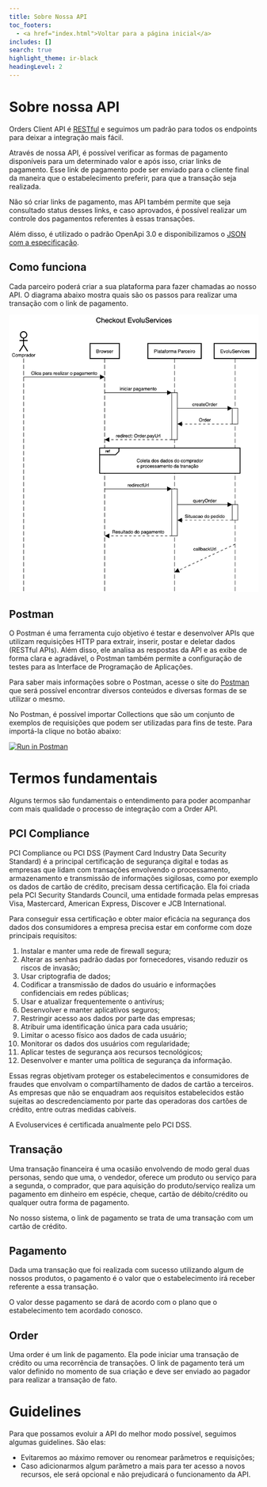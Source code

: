 ```yaml
---
title: Sobre Nossa API
toc_footers:
  - <a href="index.html">Voltar para a página inicial</a>
includes: []
search: true
highlight_theme: ir-black
headingLevel: 2
---
```


# Sobre nossa API

Orders Client API é [RESTful](https://en.wikipedia.org/wiki/Representational_state_transfer) e seguimos um padrão para todos os endpoints para deixar a integração mais fácil.

Através de nossa API, é possível verificar as formas de pagamento disponíveis para um determinado valor e após isso, criar links de pagamento. Esse link de pagamento pode ser enviado para o cliente final da maneira que o estabelecimento preferir, para que a transação seja realizada.

Não só criar links de pagamento, mas API também permite que seja consultado status desses links, e caso aprovados, é possível realizar um controle dos pagamentos referentes à essas transações.

Além disso, é utilizado o padrão OpenApi 3.0 e disponibilizamos o [JSON com a especificação](https://www.evoluservices.com/resources/docs/orders-api-docs.json).


## Como funciona

Cada parceiro poderá criar a sua plataforma para fazer chamadas ao nosso API. O diagrama abaixo mostra quais são os passos para realizar uma transação com o link de pagamento.

![Diagrama sequencial](source/images/diagram.png)

## Postman

O Postman é uma ferramenta cujo objetivo é testar e desenvolver APIs que utilizam requisições HTTP para extrair, inserir, postar e deletar dados (RESTful APIs). Além disso, ele analisa as respostas da API e as exibe de forma clara e agradável, o Postman também permite a configuração de testes para as Interface de Programação de Aplicações.

Para saber mais informações sobre o Postman, acesse o site do [Postman](https://www.postman.com/) que será possível encontrar diversos conteúdos e diversas formas de se utilizar o mesmo.

No Postman, é possível importar Collections que são um conjunto de exemplos de requisições que podem ser utilizadas para fins de teste. Para importá-la clique no botão abaixo:

[![Run in Postman](https://run.pstmn.io/button.svg)](https://app.getpostman.com/run-collection/5da5c26a20c0e076c7c2)

# Termos fundamentais

Alguns termos são fundamentais o entendimento para poder acompanhar com mais qualidade o processo de integração com a Order API.

## PCI Compliance

PCI Compliance ou PCI DSS (Payment Card Industry Data Security Standard) é a principal certificação de segurança digital e todas as empresas que lidam com transações envolvendo o processamento, armazenamento e transmissão de informações sigilosas, como por exemplo os dados de cartão de crédito, precisam dessa certificação.  Ela foi criada pela PCI Security Standards Council, uma entidade formada pelas empresas Visa, Mastercard, American Express, Discover e JCB International.

Para conseguir essa certificação e obter maior eficácia na segurança dos dados dos consumidores a empresa precisa estar em conforme com doze principais requisitos:
1. Instalar e manter uma rede de firewall segura;
2. Alterar as senhas padrão dadas por fornecedores, visando reduzir os riscos de invasão;
3. Usar criptografia de dados;
4. Codificar a transmissão de dados do usuário e informações confidenciais em redes públicas;
5. Usar e atualizar frequentemente o antivírus;
6. Desenvolver e manter aplicativos seguros;
7. Restringir acesso aos dados por parte das empresas;
8. Atribuir uma identificação única para cada usuário;
9. Limitar o acesso físico aos dados de cada usuário;
10. Monitorar os dados dos usuários com regularidade;
11. Aplicar testes de segurança aos recursos tecnológicos;
12. Desenvolver e manter uma política de segurança da informação.

Essas regras objetivam proteger os estabelecimentos e consumidores de fraudes que envolvam o compartilhamento de dados de cartão a terceiros. As empresas que não se enquadram aos requisitos estabelecidos estão sujeitas ao descredenciamento por parte das operadoras dos cartões de crédito, entre outras medidas cabíveis.

A Evoluservices é certificada anualmente pelo PCI DSS.

## Transação

Uma transação financeira é uma ocasião envolvendo de modo geral duas personas, sendo que uma, o vendedor, oferece um produto ou serviço para a segunda, o comprador, que para aquisição do produto/serviço realiza um pagamento em dinheiro em espécie, cheque, cartão de débito/crédito ou qualquer outra forma de pagamento.

No nosso sistema, o link de pagamento se trata de uma transação com um cartão de crédito. 

## Pagamento

Dada uma transação que foi realizada com sucesso utilizando algum de nossos produtos, o pagamento é o valor que o estabelecimento irá receber referente a essa transação.

O valor desse pagamento se dará de acordo com o plano que o estabelecimento tem acordado conosco.

## Order

Uma order é um link de pagamento. Ela pode iniciar uma transação de crédito ou uma recorrência de transações. O link de pagamento terá um valor definido no momento de sua criação e deve ser enviado ao pagador para realizar a transação de fato.

# Guidelines

Para que possamos evoluir a API do melhor modo possível, seguimos algumas guidelines. São elas:
* Evitaremos ao máximo remover ou renomear parâmetros e requisições;
* Caso adicionarmos algum parâmetro a mais para ter acesso a novos recursos, ele será opcional e não prejudicará o funcionamento da API. 